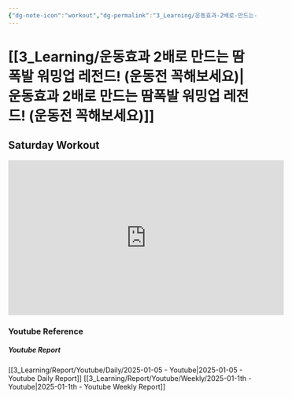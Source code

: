 ```yaml
---
{"dg-note-icon":"workout","dg-permalink":"3_Learning/운동효과-2배로-만드는-땀폭발-워밍업-레전드!-(운동전-꼭해보세요)","created-date":"2025-01-05 1:37:17 pm","date":"2025-01-05","type":"youtube","tags":["youtube","workout"],"aliases":null,"youtuber":"제이제이","channelName":"제이제이살롱드핏","link":"https://www.youtube.com/watch?v=gh3KDieBIV0","img":"https://img.youtube.com/vi/gh3KDieBIV0/0.jpg","dg-publish":true,"permalink":"/3_Learning/운동효과-2배로-만드는-땀폭발-워밍업-레전드!-(운동전-꼭해보세요)/","dgPassFrontmatter":true,"noteIcon":"workout"}
---
```


# [[3_Learning/운동효과 2배로 만드는 땀폭발 워밍업 레전드! (운동전 꼭해보세요)\|운동효과 2배로 만드는 땀폭발 워밍업 레전드! (운동전 꼭해보세요)]]
## Saturday Workout


<div class="container-root"><span></span></div><div><div class="container-root"><iframe width="560" height="315" src="https://www.youtube.com/embed/gh3KDieBIV0" title="YouTube video player" frameborder="0" allow="accelerometer; autoplay; clipboard-write; encrypted-media; gyroscope; picture-in-picture; web-share" allowfullscreen=""></iframe></div></div>















### Youtube Reference
##### Youtube Report
[[3_Learning/Report/Youtube/Daily/2025-01-05 - Youtube\|2025-01-05 - Youtube Daily Report]]
[[3_Learning/Report/Youtube/Weekly/2025-01-1th - Youtube\|2025-01-1th - Youtube Weekly Report]]





